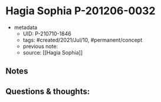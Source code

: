 # Hagia Sophia P-201206-0032

- metadata
	- UID: P-210710-1846
	- tags: #created/2021/Jul/10, #permanent/concept 
	- previous note: 
	- source: 
[[Hagia Sophia]]
## Notes

## Questions & thoughts:

